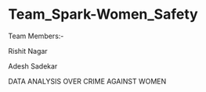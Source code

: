 # Team_Spark-Women_Safety
Team Members:- 

Rishit Nagar 

Adesh Sadekar

DATA ANALYSIS OVER CRIME AGAINST WOMEN
